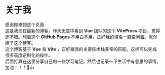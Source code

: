 # 关于我

感谢你来到这个页面  
这是我现在最新的博客，昨天无意中看到 **Vue** 团队的这个 **VitePress** 项目，觉得还不错。想着这个 **GitHub Pages** 不用白不用，正好我的域名一直空闲着。就创建了这个博客。  
这个博客基于 **Vue** 和 **Vite** ，正好跟我的主要技术栈非常的匹配。这样可以完成很多高度定制化的操作。  
后面打算在这里分享自己的一些学习笔记，然后也记录一下生活中有意思的事情。  
加油！！！:beer:👍
